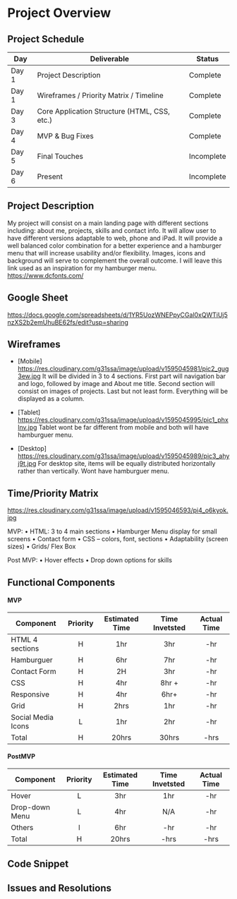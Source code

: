 # Project Overview

## Project Schedule

|  Day | Deliverable | Status
|---|---| ---|
|Day 1| Project Description | Complete
|Day 1| Wireframes / Priority Matrix / Timeline | Complete
|Day 3| Core Application Structure (HTML, CSS, etc.) | Complete
|Day 4| MVP & Bug Fixes | Complete 
|Day 5| Final Touches | Incomplete
|Day 6| Present | Incomplete


## Project Description

My project will consist  on a main landing page with different sections including: about me, projects, skills and contact info. It will allow user to have different versions adaptable to web, phone and iPad. It will provide a well balanced color combination for a better experience and a hamburger menu that will increase usability and/or flexibility. Images, icons and background will serve to complement the overall outcome. I will leave this link used as an inspiration for my hamburger menu. https://www.dcfonts.com/

## Google Sheet
https://docs.google.com/spreadsheets/d/1YR5UozWNEPpyCGal0xQWTiUj5nzXS2b2emUhuBE62fs/edit?usp=sharing

## Wireframes  

- [Mobile] https://res.cloudinary.com/g31ssa/image/upload/v1595045981/pic2_gug3ew.jpg
It will be divided in 3 to 4 sections. First part will navigation bar and logo, followed by image and About me title. Second section will consist on images of projects. Last but not least form. Everything will be displayed as a column.

- [Tablet] https://res.cloudinary.com/g31ssa/image/upload/v1595045995/pic1_phxlnv.jpg
Tablet wont be far different from mobile and both will have hamburguer menu. 

- [Desktop] https://res.cloudinary.com/g31ssa/image/upload/v1595045989/pic3_ahyj9t.jpg
For desktop site, items will be equally distributed horizontally rather than vertically. Wont have hamburguer menu.


## Time/Priority Matrix 

https://res.cloudinary.com/g31ssa/image/upload/v1595046593/pi4_o6kyok.jpg

MVP:
•	HTML: 3 to 4 main sections
•	Hamburger Menu display for small screens
•	Contact form
•	CSS – colors, font, sections
•	Adaptability (screen sizes)
•	Grids/ Flex Box 


Post MVP:
•	Hover effects
•	Drop down options for skills


## Functional Components

#### MVP
| Component | Priority | Estimated Time | Time Invetsted | Actual Time |
| --- | :---: |  :---: | :---: | :---: |
| HTML 4 sections | H | 1hr | 3hr | -hr|
| Hamburguer | H | 6hr | 7hr | -hr|
| Contact Form | H | 2H | 3hr | -hr|
| CSS| H | 4hr| 8hr + | -hr |
| Responsive | H| 4hr | 6hr+ | -hr|
| Grid| H | 2hrs| 1hr | -hr |
| Social Media Icons | L | 1hr | 2hr | -hr|
| Total | H | 20hrs| 30hrs | -hrs |

#### PostMVP
| Component | Priority | Estimated Time | Time Invetsted | Actual Time |
| --- | :---: |  :---: | :---: | :---: |
| Hover | L | 3hr | 1hr | -hr|
| Drop-down Menu | L | 4hr | N/A | -hr|
| Others | l | 6hr | -hr | -hr|
| Total | H | 20hrs| -hrs | -hrs |
 
## Code Snippet



## Issues and Resolutions
